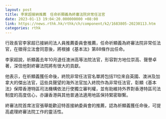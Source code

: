 ```yaml
---
layout: post
title: 李家超接納推薦　任命祈顯義為終審法院非常任法官
date: 2023-01-13 19:04:20.000000000 +08:00
link: https://news.rthk.hk/rthk/ch/component/k2/1683805-20230113.htm
categories: rthk
---
```


行政長官李家超已接納司法人員推薦委員會推薦，任命祈顯義為終審法院非常任法官，在徵得立法會同意後，將根據《基本法》第88條作出任命。

李家超說，祈顯義去年10月退任澳洲高等法院法官，形容對方地位崇高、聲譽卓著，深信他對終審法院將有很大的貢獻。

他表示，在祈顯義獲任命後，終院非常任法官名單將包括11位來自英國、澳洲及加拿大的傑出法官，這些具聲望的海外法官加入終院作為非常任法官，彰顯《基本法》保障香港特區司法機構依法行使獨立審判權，並有助維持外界對香港特區司法制度的高度信心，亦讓香港與其他普通法適用地區保持緊密聯繫。 

終審法院首席法官張舉能歡迎特首接納委員會的推薦，認為祈顯義獲任命後，可提高處理終審法院工作的靈活性。
